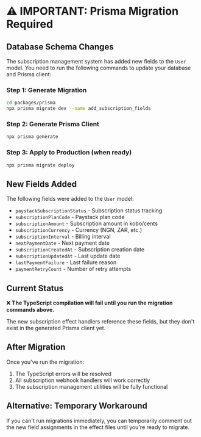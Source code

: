 # ⚠️ IMPORTANT: Prisma Migration Required

## Database Schema Changes

The subscription management system has added new fields to the `User` model. You need to run the following commands to update your database and Prisma client:

### Step 1: Generate Migration

```bash
cd packages/prisma
npx prisma migrate dev --name add_subscription_fields
```

### Step 2: Generate Prisma Client

```bash
npx prisma generate
```

### Step 3: Apply to Production (when ready)

```bash
npx prisma migrate deploy
```

## New Fields Added

The following fields were added to the `User` model:

- `paystackSubscriptionStatus` - Subscription status tracking
- `subscriptionPlanCode` - Paystack plan code
- `subscriptionAmount` - Subscription amount in kobo/cents
- `subscriptionCurrency` - Currency (NGN, ZAR, etc.)
- `subscriptionInterval` - Billing interval
- `nextPaymentDate` - Next payment date
- `subscriptionCreatedAt` - Subscription creation date
- `subscriptionUpdatedAt` - Last update date
- `lastPaymentFailure` - Last failure reason
- `paymentRetryCount` - Number of retry attempts

## Current Status

❌ **The TypeScript compilation will fail until you run the migration commands above.**

The new subscription effect handlers reference these fields, but they don't exist in the generated Prisma client yet.

## After Migration

Once you've run the migration:

1. The TypeScript errors will be resolved
2. All subscription webhook handlers will work correctly
3. The subscription management utilities will be fully functional

## Alternative: Temporary Workaround

If you can't run migrations immediately, you can temporarily comment out the new field assignments in the effect files until you're ready to migrate.
